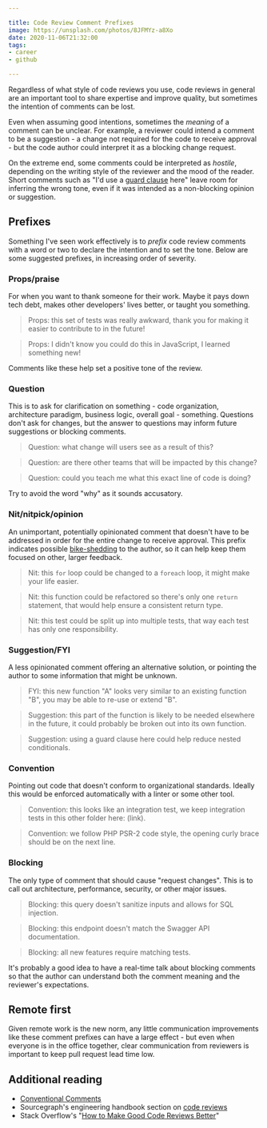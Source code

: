 ```yaml
---

title: Code Review Comment Prefixes
image: https://unsplash.com/photos/8JFMYz-a8Xo
date: 2020-11-06T21:32:00
tags:
- career
- github

---
```


Regardless of what style of code reviews you use, code reviews in general are an important tool to share expertise and improve quality, but sometimes the intention of comments can be lost.

Even when assuming good intentions, sometimes the _meaning_ of a comment can be unclear. For example, a reviewer could intend a comment to be a suggestion - a change not required for the code to receive approval - but the code author could interpret it as a blocking change request.

On the extreme end, some comments could be interpreted as _hostile_, depending on the writing style of the reviewer and the mood of the reader. Short comments such as "I'd use a [guard clause](https://en.wikipedia.org/wiki/Guard_(computer_science)) here" leave room for inferring the wrong tone, even if it was intended as a non-blocking opinion or suggestion.

## Prefixes

Something I've seen work effectively is to _prefix_ code review comments with a word or two to declare the intention and to set the tone. Below are some suggested prefixes, in increasing order of severity.

### Props/praise

For when you want to thank someone for their work. Maybe it pays down tech debt, makes other developers' lives better, or taught you something.

> Props: this set of tests was really awkward, thank you for making it easier to contribute to in the future!

> Props: I didn't know you could do this in JavaScript, I learned something new!

Comments like these help set a positive tone of the review.

### Question

This is to ask for clarification on something - code organization, architecture paradigm, business logic, overall goal - something. Questions don't ask for changes, but the answer to questions may inform future suggestions or blocking comments.

> Question: what change will users see as a result of this?

> Question: are there other teams that will be impacted by this change?

> Question: could you teach me what this exact line of code is doing?

Try to avoid the word "why" as it sounds accusatory.

### Nit/nitpick/opinion

An unimportant, potentially opinionated comment that doesn't have to be addressed in order for the entire change to receive approval. This prefix indicates possible [bike-shedding](https://en.wikipedia.org/wiki/Law_of_triviality) to the author, so it can help keep them focused on other, larger feedback.

> Nit: this `for` loop could be changed to a `foreach` loop, it might make your life easier.

> Nit: this function could be refactored so there's only one `return` statement, that would help ensure a consistent return type.

> Nit: this test could be split up into multiple tests, that way each test has only one responsibility.

### Suggestion/FYI

A less opinionated comment offering an alternative solution, or pointing the author to some information that might be unknown.

> FYI: this new function "A" looks very similar to an existing function "B", you may be able to re-use or extend "B".

> Suggestion: this part of the function is likely to be needed elsewhere in the future, it could probably be broken out into its own function.

> Suggestion: using a guard clause here could help reduce nested conditionals.

### Convention

Pointing out code that doesn't conform to organizational standards. Ideally this would be enforced automatically with a linter or some other tool.

> Convention: this looks like an integration test, we keep integration tests in this other folder here: (link).

> Convention: we follow PHP PSR-2 code style, the opening curly brace should be on the next line.

### Blocking

The only type of comment that should cause "request changes". This is to call out architecture, performance, security, or other major issues.

> Blocking: this query doesn't sanitize inputs and allows for SQL injection.

> Blocking: this endpoint doesn't match the Swagger API documentation.

> Blocking: all new features require matching tests.

It's probably a good idea to have a real-time talk about blocking comments so that the author can understand both the comment meaning and the reviewer's expectations.

## Remote first

Given remote work is the new norm, any little communication improvements like these comment prefixes can have a large effect - but even when everyone is in the office together, clear communication from reviewers is important to keep pull request lead time low.

## Additional reading

- [Conventional Comments](https://conventionalcomments.org/#labels)
- Sourcegraph's engineering handbook section on [code reviews](https://about.sourcegraph.com/handbook/engineering/code_reviews#what-makes-an-effective-code-review)
- Stack Overflow's "[How to Make Good Code Reviews Better](https://stackoverflow.blog/2019/09/30/how-to-make-good-code-reviews-better/)"
